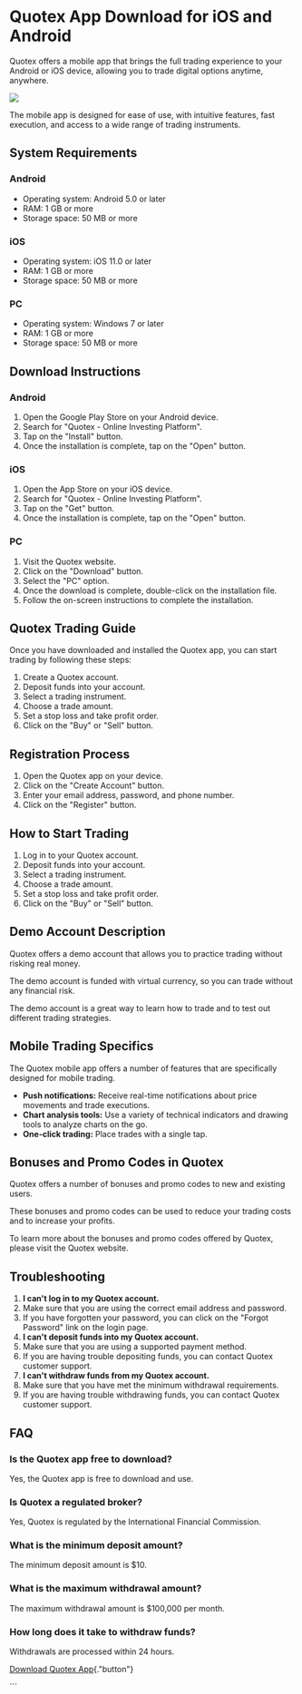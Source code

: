 # Quotex App Download for iOS and Android

Quotex offers a mobile app that brings the full trading experience to
your Android or iOS device, allowing you to trade digital options
anytime, anywhere.

[![](https://static.quotex.io/files/1_en/300_250.jpg)](https://traff.sbs/brokerqxsignupf)

The mobile app is designed for ease of use, with intuitive features,
fast execution, and access to a wide range of trading instruments.

## System Requirements

### Android

-   Operating system: Android 5.0 or later
-   RAM: 1 GB or more
-   Storage space: 50 MB or more

### iOS

-   Operating system: iOS 11.0 or later
-   RAM: 1 GB or more
-   Storage space: 50 MB or more

### PC

-   Operating system: Windows 7 or later
-   RAM: 1 GB or more
-   Storage space: 50 MB or more

## Download Instructions

### Android

1.  Open the Google Play Store on your Android device.
2.  Search for "Quotex - Online Investing Platform".
3.  Tap on the "Install" button.
4.  Once the installation is complete, tap on the "Open" button.

### iOS

1.  Open the App Store on your iOS device.
2.  Search for "Quotex - Online Investing Platform".
3.  Tap on the "Get" button.
4.  Once the installation is complete, tap on the "Open" button.

### PC

1.  Visit the Quotex website.
2.  Click on the "Download" button.
3.  Select the "PC" option.
4.  Once the download is complete, double-click on the installation
    file.
5.  Follow the on-screen instructions to complete the installation.

## Quotex Trading Guide

Once you have downloaded and installed the Quotex app, you can start
trading by following these steps:

1.  Create a Quotex account.
2.  Deposit funds into your account.
3.  Select a trading instrument.
4.  Choose a trade amount.
5.  Set a stop loss and take profit order.
6.  Click on the "Buy" or "Sell" button.

## Registration Process

1.  Open the Quotex app on your device.
2.  Click on the "Create Account" button.
3.  Enter your email address, password, and phone number.
4.  Click on the "Register" button.

## How to Start Trading

1.  Log in to your Quotex account.
2.  Deposit funds into your account.
3.  Select a trading instrument.
4.  Choose a trade amount.
5.  Set a stop loss and take profit order.
6.  Click on the "Buy" or "Sell" button.

## Demo Account Description

Quotex offers a demo account that allows you to practice trading without
risking real money.

The demo account is funded with virtual currency, so you can trade
without any financial risk.

The demo account is a great way to learn how to trade and to test out
different trading strategies.

## Mobile Trading Specifics

The Quotex mobile app offers a number of features that are specifically
designed for mobile trading.

-   **Push notifications:** Receive real-time notifications about price
    movements and trade executions.
-   **Chart analysis tools:** Use a variety of technical indicators and
    drawing tools to analyze charts on the go.
-   **One-click trading:** Place trades with a single tap.

## Bonuses and Promo Codes in Quotex

Quotex offers a number of bonuses and promo codes to new and existing
users.

These bonuses and promo codes can be used to reduce your trading costs
and to increase your profits.

To learn more about the bonuses and promo codes offered by Quotex,
please visit the Quotex website.

## Troubleshooting

1.  **I can\'t log in to my Quotex account.**
2.  Make sure that you are using the correct email address and password.
3.  If you have forgotten your password, you can click on the "Forgot
    Password" link on the login page.
4.  **I can\'t deposit funds into my Quotex account.**
5.  Make sure that you are using a supported payment method.
6.  If you are having trouble depositing funds, you can contact Quotex
    customer support.
7.  **I can\'t withdraw funds from my Quotex account.**
8.  Make sure that you have met the minimum withdrawal requirements.
9.  If you are having trouble withdrawing funds, you can contact Quotex
    customer support.

## FAQ

### Is the Quotex app free to download?

Yes, the Quotex app is free to download and use.

### Is Quotex a regulated broker?

Yes, Quotex is regulated by the International Financial Commission.

### What is the minimum deposit amount?

The minimum deposit amount is \$10.

### What is the maximum withdrawal amount?

The maximum withdrawal amount is \$100,000 per month.

### How long does it take to withdraw funds?

Withdrawals are processed within 24 hours.

[Download Quotex
App](\%22https://traff.sbs/quotexonelink\%22){."button"}

\`\`\`

